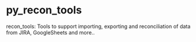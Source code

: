 # py_recon_tools
recon_tools: Tools to support importing, exporting and reconciliation of data from JIRA, GoogleSheets and more..
